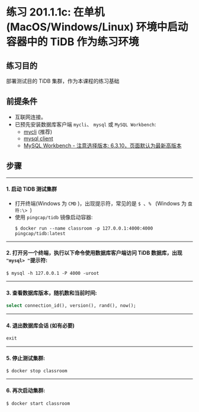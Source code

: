 # 练习 201.1.1c: 在单机 (MacOS/Windows/Linux) 环境中启动容器中的 TiDB 作为练习环境

## 练习目的
部署测试目的 TiDB 集群，作为本课程的练习基础

## 前提条件
+ 互联网连接。
+ 已预先安装数据库客户端 `mycli`、 `mysql` 或 `MySQL Workbench`:
  + [mycli](https://www.mycli.net/) (推荐)
  + [mysql client](https://cn.bing.com/search?q=MacOS+mysql+client+%E5%AE%89%E8%A3%85)
  + [MySQL Workbench - 注意选择版本: 6.3.10，页面默认为最新高版本](https://downloads.mysql.com/archives/workbench/)

## 步骤

-----------------------------------------------
#### 1. 启动 TiDB 测试集群
+ 打开终端(Windows 为 `CMD` )，出现提示符，常见的是 `$ `、`% ` (Windows 为 `盘符:\> `)
+ 使用 `pingcap/tidb` 镜像启动容器:
  ```
  $ docker run --name classroom -p 127.0.0.1:4000:4000 pingcap/tidb:latest
  ```

-----------------------------------------------
#### 2. 打开另一个终端，执行以下命令使用数据库客户端访问 TiDB 数据库，出现 `"mysql> "`提示符:
```
$ mysql -h 127.0.0.1 -P 4000 -uroot
```

-----------------------------------------------
#### 3. 查看数据库版本，随机数和当前时间:
```sql
select connection_id(), version(), rand(), now();
```

-----------------------------------------------
#### 4. 退出数据库会话 (如有必要)
```sql
exit
```

-----------------------------------------------
#### 5. 停止测试集群:
```
$ docker stop classroom
```

-----------------------------------------------
#### 6. 再次启动集群:
```
$ docker start classroom
```
